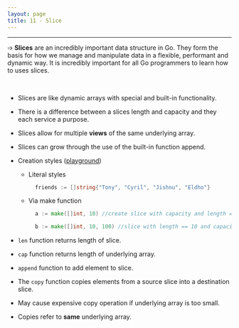 ```yaml
---
layout: page
title: 11 - Slice
---
```

***

➩ __Slices__ are an incredibly important data structure in Go. They form the basis for how we manage and manipulate data in a flexible, performant and dynamic way. It is incredibly important for all Go programmers to learn how to uses slices.

&nbsp;

- Slices are like dynamic arrays with special and built-in functionality.

- There is a difference between a slices length and capacity and they each service a purpose.

- Slices allow for multiple __views__ of the same underlying array.

- Slices can grow through the use of the built-in function append.

- Creation styles ([playground](https://play.golang.org/p/gk_yXh8PE6a))

  - Literal styles

    ```go
      friends := []string{"Tony", "Cyril", "Jishnu", "Eldho"}
    ```

  - Via make function

    ```go
      a := make([]int, 10) //create slice with capacity and length == 10

      b := make([]int, 10, 100) //slice with length == 10 and capacity == 100
    ```
- `len` function returns length of slice.

- `cap` function returns length of underlying array.

- `append` function to add element to slice.

- The `copy` function copies elements from a source slice into a destination slice.

- May cause expensive copy operation if underlying array is too small.

- Copies refer to __same__ underlying array.